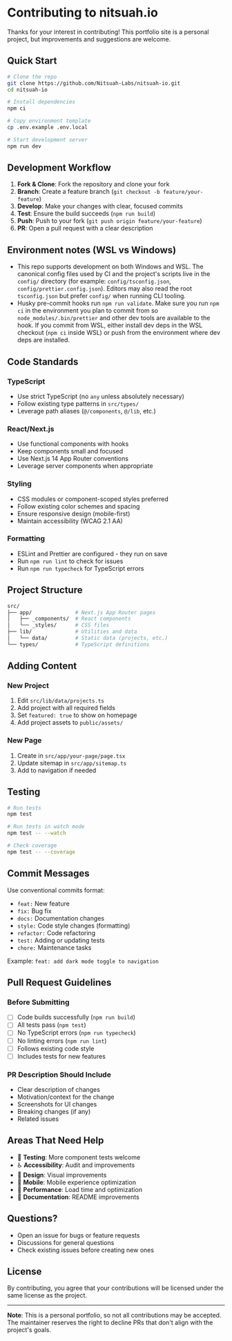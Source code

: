 # Contributing to nitsuah.io

Thanks for your interest in contributing! This portfolio site is a personal project, but improvements and suggestions are welcome.

## Quick Start

```bash
# Clone the repo
git clone https://github.com/Nitsuah-Labs/nitsuah-io.git
cd nitsuah-io

# Install dependencies
npm ci

# Copy environment template
cp .env.example .env.local

# Start development server
npm run dev
```

## Development Workflow

1. **Fork & Clone**: Fork the repository and clone your fork
2. **Branch**: Create a feature branch (`git checkout -b feature/your-feature`)
3. **Develop**: Make your changes with clear, focused commits
4. **Test**: Ensure the build succeeds (`npm run build`)
5. **Push**: Push to your fork (`git push origin feature/your-feature`)
6. **PR**: Open a pull request with a clear description

## Environment notes (WSL vs Windows)

- This repo supports development on both Windows and WSL. The canonical config files used by CI and the project's scripts live in the `config/` directory (for example: `config/tsconfig.json`, `config/prettier.config.json`). Editors may also read the root `tsconfig.json` but prefer `config/` when running CLI tooling.
- Husky pre-commit hooks run `npm run validate`. Make sure you run `npm ci` in the environment you plan to commit from so `node_modules/.bin/prettier` and other dev tools are available to the hook. If you commit from WSL, either install dev deps in the WSL checkout (`npm ci` inside WSL) or push from the environment where dev deps are installed.

## Code Standards

### TypeScript

- Use strict TypeScript (no `any` unless absolutely necessary)
- Follow existing type patterns in `src/types/`
- Leverage path aliases (`@/components`, `@/lib`, etc.)

### React/Next.js

- Use functional components with hooks
- Keep components small and focused
- Use Next.js 14 App Router conventions
- Leverage server components when appropriate

### Styling

- CSS modules or component-scoped styles preferred
- Follow existing color schemes and spacing
- Ensure responsive design (mobile-first)
- Maintain accessibility (WCAG 2.1 AA)

### Formatting

- ESLint and Prettier are configured - they run on save
- Run `npm run lint` to check for issues
- Run `npm run typecheck` for TypeScript errors

## Project Structure

```bash
src/
├── app/              # Next.js App Router pages
│   ├── _components/  # React components
│   └── _styles/      # CSS files
├── lib/              # Utilities and data
│   └── data/         # Static data (projects, etc.)
└── types/            # TypeScript definitions
```

## Adding Content

### New Project

1. Edit `src/lib/data/projects.ts`
2. Add project with all required fields
3. Set `featured: true` to show on homepage
4. Add project assets to `public/assets/`

### New Page

1. Create in `src/app/your-page/page.tsx`
2. Update sitemap in `src/app/sitemap.ts`
3. Add to navigation if needed

## Testing

```bash
# Run tests
npm test

# Run tests in watch mode
npm test -- --watch

# Check coverage
npm test -- --coverage
```

## Commit Messages

Use conventional commits format:

- `feat:` New feature
- `fix:` Bug fix
- `docs:` Documentation changes
- `style:` Code style changes (formatting)
- `refactor:` Code refactoring
- `test:` Adding or updating tests
- `chore:` Maintenance tasks

Example: `feat: add dark mode toggle to navigation`

## Pull Request Guidelines

### Before Submitting

- [ ] Code builds successfully (`npm run build`)
- [ ] All tests pass (`npm test`)
- [ ] No TypeScript errors (`npm run typecheck`)
- [ ] No linting errors (`npm run lint`)
- [ ] Follows existing code style
- [ ] Includes tests for new features

### PR Description Should Include

- Clear description of changes
- Motivation/context for the change
- Screenshots for UI changes
- Breaking changes (if any)
- Related issues

## Areas That Need Help

- 🧪 **Testing**: More component tests welcome
- ♿ **Accessibility**: Audit and improvements
- 🎨 **Design**: Visual improvements
- 📱 **Mobile**: Mobile experience optimization
- 🚀 **Performance**: Load time and optimization
- 📝 **Documentation**: README improvements

## Questions?

- Open an issue for bugs or feature requests
- Discussions for general questions
- Check existing issues before creating new ones

## License

By contributing, you agree that your contributions will be licensed under the same license as the project.

---

**Note**: This is a personal portfolio, so not all contributions may be accepted. The maintainer reserves the right to decline PRs that don't align with the project's goals.
